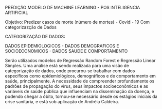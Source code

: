 
PREDIÇÃO MODELO DE MACHINE LEARNING - POS INTELIGENCIA ARTIFICIAL

Objetivo: Predizer casos de morte (número de mortes) - Covid - 19 Com categorizazção de Dados

CATEGORIZAÇÃO DE DADOS:

DADOS EPIDEMIOLOGICOS -  DADOS DEMOGRAFICOS E SOCIOECONOMICOS - DADOS SAUDE E COMPORTAMENTO

Serão utilizados modelos de Regressão  Random Forest e Regressão Linear Simples.
Uma análise está sendo realizada para uma visão de categorização de dados, onde procurou-se trabalhar com dados específicos como epidemiológicos, demográficos e de comportamento em saúde, principalmente.  A necessidade de compreender profundamente os padrões de propagação do vírus, seus impactos socioeconômicos e as variáveis de saúde pública que influenciam na disseminação da doença, e podendo chegar a óbito, tornou-se necessário desde os estágios iniciais da crise sanitária,  e está sob aplicação de Andréia Caldeira. 
